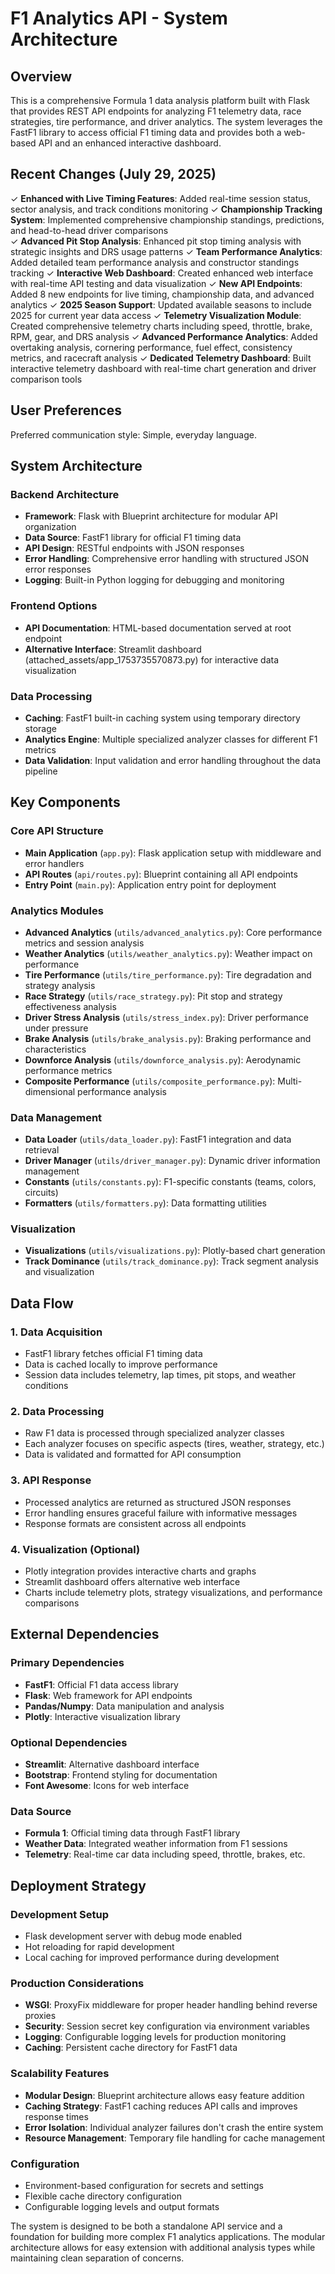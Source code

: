 # F1 Analytics API - System Architecture

## Overview

This is a comprehensive Formula 1 data analysis platform built with Flask that provides REST API endpoints for analyzing F1 telemetry data, race strategies, tire performance, and driver analytics. The system leverages the FastF1 library to access official F1 timing data and provides both a web-based API and an enhanced interactive dashboard.

## Recent Changes (July 29, 2025)

✓ **Enhanced with Live Timing Features**: Added real-time session status, sector analysis, and track conditions monitoring
✓ **Championship Tracking System**: Implemented comprehensive championship standings, predictions, and head-to-head driver comparisons  
✓ **Advanced Pit Stop Analysis**: Enhanced pit stop timing analysis with strategic insights and DRS usage patterns
✓ **Team Performance Analytics**: Added detailed team performance analysis and constructor standings tracking
✓ **Interactive Web Dashboard**: Created enhanced web interface with real-time API testing and data visualization
✓ **New API Endpoints**: Added 8 new endpoints for live timing, championship data, and advanced analytics
✓ **2025 Season Support**: Updated available seasons to include 2025 for current year data access
✓ **Telemetry Visualization Module**: Created comprehensive telemetry charts including speed, throttle, brake, RPM, gear, and DRS analysis
✓ **Advanced Performance Analytics**: Added overtaking analysis, cornering performance, fuel effect, consistency metrics, and racecraft analysis
✓ **Dedicated Telemetry Dashboard**: Built interactive telemetry dashboard with real-time chart generation and driver comparison tools

## User Preferences

Preferred communication style: Simple, everyday language.

## System Architecture

### Backend Architecture
- **Framework**: Flask with Blueprint architecture for modular API organization
- **Data Source**: FastF1 library for official F1 timing data
- **API Design**: RESTful endpoints with JSON responses
- **Error Handling**: Comprehensive error handling with structured JSON error responses
- **Logging**: Built-in Python logging for debugging and monitoring

### Frontend Options
- **API Documentation**: HTML-based documentation served at root endpoint
- **Alternative Interface**: Streamlit dashboard (attached_assets/app_1753735570873.py) for interactive data visualization

### Data Processing
- **Caching**: FastF1 built-in caching system using temporary directory storage
- **Analytics Engine**: Multiple specialized analyzer classes for different F1 metrics
- **Data Validation**: Input validation and error handling throughout the data pipeline

## Key Components

### Core API Structure
- **Main Application** (`app.py`): Flask application setup with middleware and error handlers
- **API Routes** (`api/routes.py`): Blueprint containing all API endpoints
- **Entry Point** (`main.py`): Application entry point for deployment

### Analytics Modules
- **Advanced Analytics** (`utils/advanced_analytics.py`): Core performance metrics and session analysis
- **Weather Analytics** (`utils/weather_analytics.py`): Weather impact on performance
- **Tire Performance** (`utils/tire_performance.py`): Tire degradation and strategy analysis
- **Race Strategy** (`utils/race_strategy.py`): Pit stop and strategy effectiveness analysis
- **Driver Stress Analysis** (`utils/stress_index.py`): Driver performance under pressure
- **Brake Analysis** (`utils/brake_analysis.py`): Braking performance and characteristics
- **Downforce Analysis** (`utils/downforce_analysis.py`): Aerodynamic performance metrics
- **Composite Performance** (`utils/composite_performance.py`): Multi-dimensional performance analysis

### Data Management
- **Data Loader** (`utils/data_loader.py`): FastF1 integration and data retrieval
- **Driver Manager** (`utils/driver_manager.py`): Dynamic driver information management
- **Constants** (`utils/constants.py`): F1-specific constants (teams, colors, circuits)
- **Formatters** (`utils/formatters.py`): Data formatting utilities

### Visualization
- **Visualizations** (`utils/visualizations.py`): Plotly-based chart generation
- **Track Dominance** (`utils/track_dominance.py`): Track segment analysis and visualization

## Data Flow

### 1. Data Acquisition
- FastF1 library fetches official F1 timing data
- Data is cached locally to improve performance
- Session data includes telemetry, lap times, pit stops, and weather conditions

### 2. Data Processing
- Raw F1 data is processed through specialized analyzer classes
- Each analyzer focuses on specific aspects (tires, weather, strategy, etc.)
- Data is validated and formatted for API consumption

### 3. API Response
- Processed analytics are returned as structured JSON responses
- Error handling ensures graceful failure with informative messages
- Response formats are consistent across all endpoints

### 4. Visualization (Optional)
- Plotly integration provides interactive charts and graphs
- Streamlit dashboard offers alternative web interface
- Charts include telemetry plots, strategy visualizations, and performance comparisons

## External Dependencies

### Primary Dependencies
- **FastF1**: Official F1 data access library
- **Flask**: Web framework for API endpoints
- **Pandas/Numpy**: Data manipulation and analysis
- **Plotly**: Interactive visualization library

### Optional Dependencies
- **Streamlit**: Alternative dashboard interface
- **Bootstrap**: Frontend styling for documentation
- **Font Awesome**: Icons for web interface

### Data Source
- **Formula 1**: Official timing data through FastF1 library
- **Weather Data**: Integrated weather information from F1 sessions
- **Telemetry**: Real-time car data including speed, throttle, brakes, etc.

## Deployment Strategy

### Development Setup
- Flask development server with debug mode enabled
- Hot reloading for rapid development
- Local caching for improved performance during development

### Production Considerations
- **WSGI**: ProxyFix middleware for proper header handling behind reverse proxies
- **Security**: Session secret key configuration via environment variables
- **Logging**: Configurable logging levels for production monitoring
- **Caching**: Persistent cache directory for FastF1 data

### Scalability Features
- **Modular Design**: Blueprint architecture allows easy feature addition
- **Caching Strategy**: FastF1 caching reduces API calls and improves response times
- **Error Isolation**: Individual analyzer failures don't crash the entire system
- **Resource Management**: Temporary file handling for cache management

### Configuration
- Environment-based configuration for secrets and settings
- Flexible cache directory configuration
- Configurable logging levels and output formats

The system is designed to be both a standalone API service and a foundation for building more complex F1 analytics applications. The modular architecture allows for easy extension with additional analysis types while maintaining clean separation of concerns.